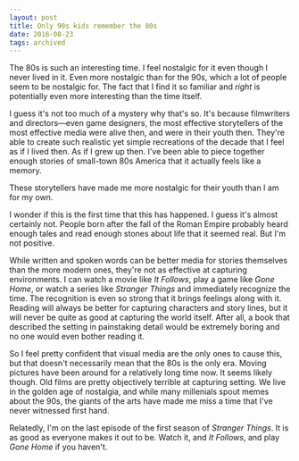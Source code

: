 ```yaml
---
layout: post
title: Only 90s kids remember the 80s
date: 2016-08-23
tags: archived
---
```


The 80s is such an interesting time. I feel nostalgic for it even though I never lived in it. Even more nostalgic than for the 90s, which a lot of people seem to be nostalgic for. The fact that I find it so familiar and _right_ is potentially even more interesting than the time itself.

I guess it's not too much of a mystery why that's so. It's because filmwriters and directors—even game designers, the most effective storytellers of the most effective media were alive then, and were in their youth then. They're able to create such realistic yet simple recreations of the decade that I feel as if I lived then. As if I grew up then. I've been able to piece together enough stories of small-town 80s America that it actually feels like a memory.

These storytellers have made me more nostalgic for their youth than I am for my own.

I wonder if this is the first time that this has happened. I guess it's almost certainly not. People born after the fall of the Roman Empire probably heard enough tales and read enough stones about life that it seemed real. But I'm not positive.

While written and spoken words can be better media for stories themselves than the more modern ones, they're not as effective at capturing environments. I can watch a movie like _It Follows_, play a game like _Gone Home_, or watch a series like _Stranger Things_ and immediately recognize the time. The recognition is even so strong that it brings feelings along with it. Reading will always be better for capturing characters and story lines, but it will never be quite as good at capturing the world itself. After all, a book that described the setting in painstaking detail would be extremely boring and no one would even bother reading it.

So I feel pretty confident that visual media are the only ones to cause this, but that doesn't necessarily mean that the 80s is the only era. Moving pictures have been around for a relatively long time now. It seems likely though. Old films are pretty objectively terrible at capturing setting. We live in the golden age of nostalgia, and while many millenials spout memes about the 90s, the giants of the arts have made me miss a time that I've never witnessed first hand.

Relatedly, I'm on the last episode of the first season of _Stranger Things_. It is as good as everyone makes it out to be. Watch it, and _It Follows_, and play _Gone Home_ if you haven't.
